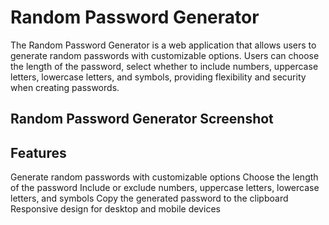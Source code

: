 # Random Password Generator
The Random Password Generator is a web application that allows users to generate random passwords with customizable options. Users can choose the length of the password, select whether to include numbers, uppercase letters, lowercase letters, and symbols, providing flexibility and security when creating passwords.

## Random Password Generator Screenshot

## Features
  Generate random passwords with customizable options
  Choose the length of the password
  Include or exclude numbers, uppercase letters, lowercase letters, and symbols
  Copy the generated password to the clipboard
  Responsive design for desktop and mobile devices